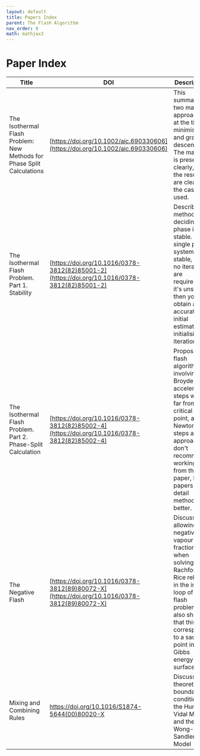 ```yaml
---
layout: default
title: Papers Index
parent: The Flash Algorithm
nav_order: 0
math: mathjax3
---
```


# Paper Index

| Title                                                                  | DOI                                                                                          | Description                                                                                                                                                                                                                 |
| ---------------------------------------------------------------------- | -------------------------------------------------------------------------------------------- | --------------------------------------------------------------------------------------------------------------------------------------------------------------------------------------------------------------------------- |
| The Isothermal Flash Problem: New Methods for Phase Split Calculations | [https://doi.org/10.1002/aic.690330606](https://doi.org/10.1002/aic.690330606)               | This summarises two main approaches at the time, minimisation and gradient descent. The maths is presented clearly, and the results are clear for the cases used.                                                           |
| The Isothermal Flash Problem. Part 1. Stability                        | [https://doi.org/10.1016/0378-3812(82)85001-2](https://doi.org/10.1016/0378-3812(82)85001-2) | Describes a method of deciding if a phase is stable. If the single phase system is stable, then no iterations are required, if it's unstable then you still obtain an accurate initial estimate for initialising iterations |
| The Isothermal Flash Problem. Part 2. Phase-Split Calculation          | [https://doi.org/10.1016/0378-3812(82)85002-4](https://doi.org/10.1016/0378-3812(82)85002-4) | Proposes a flash algorithm involving Broyden acceleration steps whilst far from the critical point, and Newton steps as you approach. I don't recommend working from this paper, later papers detail methods better.        |
| The Negative Flash                                                     | [https://doi.org/10.1016/0378-3812(89)80072-X](https://doi.org/10.1016/0378-3812(89)80072-X) | Discusses allowing negative vapour fractions in when solving the Rachford-Rice relation in the inner loop of a flash problem. It also shows that this corresponds to a saddle point in the Gibbs energy surface.            |
| Mixing and Combining Rules                                             | https://doi.org/10.1016/S1874-5644(00)80020-X                                                | Discusses theoretical boundary conditions, the Huron-Vidal Model and the Wong-Sandler Model                                                                                                                                                                                                                            |




